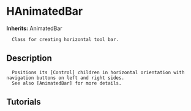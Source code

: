 # HAnimatedBar

**Inherits:** AnimatedBar

      Class for creating horizontal tool bar.
   
## Description 

      Positions its [Control] children in horizontal orientation with navigation buttons on left and right sides.
      See also [AnimatedBar] for more details.
   
## Tutorials 

	